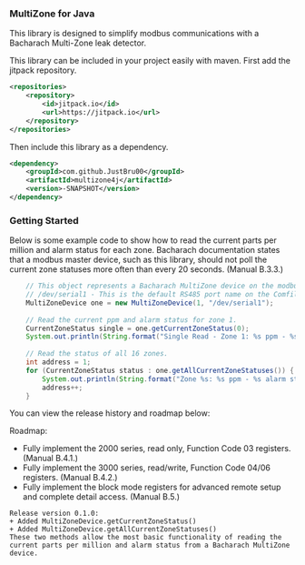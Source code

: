 ### MultiZone for Java
This library is designed to simplify modbus communications with a Bacharach Multi-Zone leak detector.   

This library can be included in your project easily with maven.
First add the jitpack repository.
```XML
<repositories>
	<repository>
	    <id>jitpack.io</id>
	    <url>https://jitpack.io</url>
	</repository>
</repositories>
```

Then include this library as a dependency.
```XML
<dependency>
    <groupId>com.github.JustBru00</groupId>
    <artifactId>multizone4j</artifactId>
    <version>-SNAPSHOT</version>
</dependency>
```

### Getting Started
Below is some example code to show how to read the current parts per million and alarm status for each zone.
Bacharach documentation states that a modbus master device, such as this library, should not poll the current zone statuses more often than every 20 seconds. (Manual B.3.3.)

```Java
	// This object represents a Bacharach MultiZone device on the modbus serial network.
	// /dev/serial1 - This is the default RS485 port name on the Comfile PI 
	MultiZoneDevice one = new MultiZoneDevice(1, "/dev/serial1");
	
	// Read the current ppm and alarm status for zone 1.
	CurrentZoneStatus single = one.getCurrentZoneStatus(0);
	System.out.println(String.format("Single Read - Zone 1: %s ppm - %s alarm status", single.getPPM() + "", single.getAlarmStatus() + ""));
	
	// Read the status of all 16 zones.
	int address = 1;
	for (CurrentZoneStatus status : one.getAllCurrentZoneStatuses()) {			
		System.out.println(String.format("Zone %s: %s ppm - %s alarm status", address + "", status.getPPM() + "", status.getAlarmStatus() + ""));
		address++;
	}
```

You can view the release history and roadmap below:

Roadmap:
- Fully implement the 2000 series, read only, Function Code 03 registers. (Manual B.4.1.)
- Fully implement the 3000 series, read/write, Function Code 04/06 registers. (Manual B.4.2.)
- Fully implement the block mode registers for advanced remote setup and complete detail access. (Manual B.5.)

```
Release version 0.1.0:
+ Added MultiZoneDevice.getCurrentZoneStatus()
+ Added MultiZoneDevice.getAllCurrentZoneStatuses()
These two methods allow the most basic functionality of reading the current parts per million and alarm status from a Bacharach MultiZone device.
```

